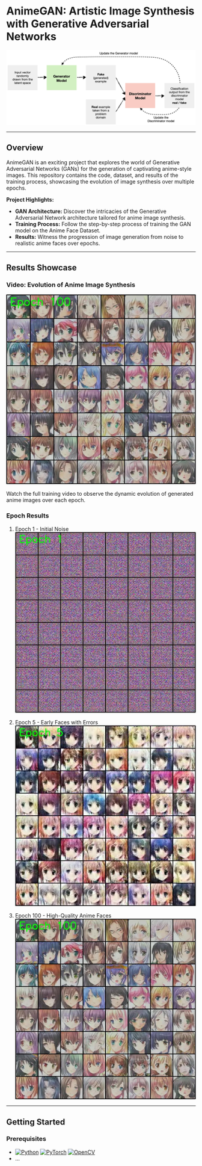 # AnimeGAN: Artistic Image Synthesis with Generative Adversarial Networks

<p align="center">
  <img src="GANs_architecter.png" alt="GAN Architecture" width="600"/>
</p>

---

## Overview

AnimeGAN is an exciting project that explores the world of Generative Adversarial Networks (GANs) for the generation of captivating anime-style images. This repository contains the code, dataset, and results of the training process, showcasing the evolution of image synthesis over multiple epochs.

**Project Highlights:**
- **GAN Architecture:** Discover the intricacies of the Generative Adversarial Network architecture tailored for anime image synthesis.
- **Training Process:** Follow the step-by-step process of training the GAN model on the Anime Face Dataset.
- **Results:** Witness the progression of image generation from noise to realistic anime faces over epochs.

---

## Results Showcase

### Video: Evolution of Anime Image Synthesis
[![AnimeGAN Training Video](images/new_gans_training_epoch_100.jpg)](gans_training100.avi)

Watch the full training video to observe the dynamic evolution of generated anime images over each epoch.

### Epoch Results
1. Epoch 1 - Initial Noise
   ![Epoch 1](images/gans_training_epoch_0.jpg)
  
2. Epoch 5 - Early Faces with Errors
   ![Epoch 5](images/new_gans_training_epoch_5.jpg)

3. Epoch 100 - High-Quality Anime Faces
   ![Epoch 100](images/new_gans_training_epoch_100.jpg)

---

## Getting Started

### Prerequisites

- [![Python](https://img.shields.io/badge/-Python-3776AB?style=for-the-badge&logo=python&logoColor=white&logoSize=2)](#)   [![PyTorch](https://img.shields.io/badge/-PyTorch-EE4C2C?style=for-the-badge&logo=pytorch&logoColor=white&logoSize=2)](#)   [![OpenCV](https://img.shields.io/badge/-OpenCV-5C3EE8?style=for-the-badge&logo=opencv&logoColor=white&logoSize=2)](#)
- ...

